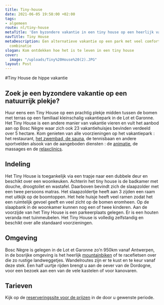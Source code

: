 ```yaml
---
title: Tiny-house
date: 2021-06-05 19:58:00 +02:00
tags:
- algemeen
route: nl/tiny-house
metaTitle: 'Een byzondere vakantie in een tiny house op een heerlijk vakantiepark '
navTitle: Tiny House
metaDescription: Een alternatieve vakantie op een park met veel comfort, de ideale
  combinatie
slogan: Kom ontdekken hoe het is te leven in een tiny house
cover:
  image: "/uploads/Tiny%20House%20(2).JPG"
layout: Post
---
```


#Tiny House de hippe vakantie

## Zoek je een byzondere vakantie op een natuurrijk plekje?

Huur eens een Tiny House op een prachtig plekje midden tussen de bomen met terras op een familiaal kleinschalig vakantiepark in de Lot et Garonne.
Het Tiny House is een andere manier van vakantie vieren en vult het aanbod aan op Bosc Nègre waar zich ook 23 vakantiehuisjes bevinden verdeeld over 5 hectare. Kom genieten van alle voorzieningen op het vakantiepark : het restaurant, [het zwembad, de sauna](https://www.boscnegre-vacances.com/nl/faciliteiten/verwarmd-zwembad/), de tennisbaan en andere sportvelden alsook van de aangeboden diensten : de [animatie](https://www.boscnegre-vacances.com/nl/animatie/), de massages en de [relaxclinics](https://www.boscnegre-vacances.com/nl/relax-clinic). 

## Indeling
Het Tiny House is toegankelijk via een trapje naar een dubbele deur en beschikt over een woonkeuken. Achterin het tiny house is de badkamer met douche, droogtoilet en wastafel. Daarboven bevindt zich de slaapzolder met een twee persoons matras. Het slaapzoldertje heeft aan 3 zijden een raam met uitkijk op de boomtoppen. Het hele huisje heeft veel ramen zodat het een ruimtelijk gevoel geeft en veel zicht op de bomen eromheen.  Op de slaapbank in de woonkamer kunnen nog een of twee kinderen. Aan de voorzijde van het Tiny House is een parkeerplaats gelegen. Er is een houten veranda met tuinmeubelen. Het Tiny House is volledig zelfstandig en beschikt over alle standaard voorzieningen.

## Omgeving
Bosc Nègre is gelegen in de Lot et Garonne zo’n 950km vanaf Antwerpen, in de bosrijke omgeving is het heerlijk [mountainbiken](https://www.boscnegre-vacances.com/nl/stoeresporters) of te racefietsen over die zo rustige landweggetjes. Wandelroutes zijn er te kust en te keur vanaf deze stek. Een half uurtje rijden brengt u aan de oever van de Dordogne, voor een bezoek aan een van de vele kastelen of voor kanovaren. 

## Tarieven
Kijk op de [reserveringssite voor de prijzen](https://bookingpremium.secureholiday.net/fr/14230/) in de door u gewenste periode.

